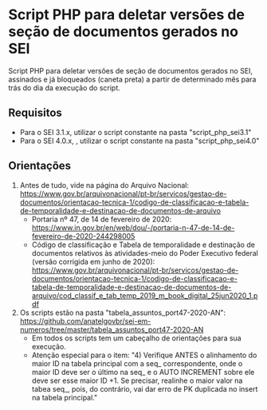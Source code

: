 # Script PHP para deletar versões de seção de documentos gerados no SEI
Script PHP para deletar versões de seção de documentos gerados no SEI, assinados e já bloqueados (caneta preta) a partir de determinado mês para trás do dia da execução do script.

## Requisitos
- Para o SEI 3.1.x, utilizar o script constante na pasta "script_php_sei3.1"
- Para o SEI 4.0.x, , utilizar o script constante na pasta "script_php_sei4.0"

## Orientações
1. Antes de tudo, vide na página do Arquivo Nacional: https://www.gov.br/arquivonacional/pt-br/servicos/gestao-de-documentos/orientacao-tecnica-1/codigo-de-classificacao-e-tabela-de-temporalidade-e-destinacao-de-documentos-de-arquivo
	- Portaria nº 47, de 14 de fevereiro de 2020: https://www.in.gov.br/en/web/dou/-/portaria-n-47-de-14-de-fevereiro-de-2020-244298005
	- Código de classificação e Tabela de temporalidade e destinação de documentos relativos às atividades-meio do Poder Executivo federal (versão corrigida em junho de 2020): https://www.gov.br/arquivonacional/pt-br/servicos/gestao-de-documentos/orientacao-tecnica-1/codigo-de-classificacao-e-tabela-de-temporalidade-e-destinacao-de-documentos-de-arquivo/cod_classif_e_tab_temp_2019_m_book_digital_25jun2020_1.pdf
2. Os scripts estão na pasta "tabela_assuntos_port47-2020-AN": https://github.com/anatelgovbr/sei-em-numeros/tree/master/tabela_assuntos_port47-2020-AN
	- Em todos os scripts tem um cabeçalho de orientações para sua execução.
	- Atenção especial para o item: "4) Verifique ANTES o alinhamento do maior ID na tabela principal com a seq_ correspondente, onde o maior ID deve ser o último na seq_ e o AUTO INCREMENT sobre ele deve ser esse maior ID +1. Se precisar, realinhe o maior valor na tabea seq_, pois, do contrário, vai dar erro de PK duplicada no insert na tabela principal."
